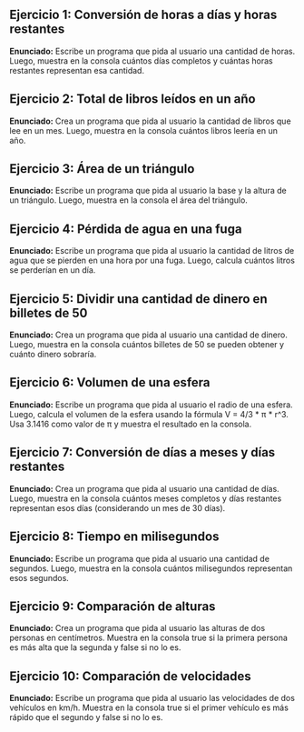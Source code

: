 ## Ejercicio 1: Conversión de horas a días y horas restantes

**Enunciado:**
Escribe un programa que pida al usuario una cantidad de horas. Luego, muestra en la consola cuántos días completos y cuántas horas restantes representan esa cantidad.


## Ejercicio 2: Total de libros leídos en un año

**Enunciado:**
Crea un programa que pida al usuario la cantidad de libros que lee en un mes. Luego, muestra en la consola cuántos libros leería en un año.


## Ejercicio 3: Área de un triángulo

**Enunciado:**
Escribe un programa que pida al usuario la base y la altura de un triángulo. Luego, muestra en la consola el área del triángulo.


## Ejercicio 4: Pérdida de agua en una fuga

**Enunciado:**
Escribe un programa que pida al usuario la cantidad de litros de agua que se pierden en una hora por una fuga. Luego, calcula cuántos litros se perderían en un día.


## Ejercicio 5: Dividir una cantidad de dinero en billetes de 50

**Enunciado:**
Crea un programa que pida al usuario una cantidad de dinero. Luego, muestra en la consola cuántos billetes de 50 se pueden obtener y cuánto dinero sobraría.


## Ejercicio 6: Volumen de una esfera

**Enunciado:**
Escribe un programa que pida al usuario el radio de una esfera. Luego, calcula el volumen de la esfera usando la fórmula V = 4/3 * π * r^3. Usa 3.1416 como valor de π y muestra el resultado en la consola.


## Ejercicio 7: Conversión de días a meses y días restantes

**Enunciado:**
Crea un programa que pida al usuario una cantidad de días. Luego, muestra en la consola cuántos meses completos y días restantes representan esos días (considerando un mes de 30 días).


## Ejercicio 8: Tiempo en milisegundos

**Enunciado:**
Escribe un programa que pida al usuario una cantidad de segundos. Luego, muestra en la consola cuántos milisegundos representan esos segundos.



## Ejercicio 9: Comparación de alturas

**Enunciado:**
Crea un programa que pida al usuario las alturas de dos personas en centímetros. Muestra en la consola true si la primera persona es más alta que la segunda y false si no lo es.



## Ejercicio 10: Comparación de velocidades

**Enunciado:**
Escribe un programa que pida al usuario las velocidades de dos vehículos en km/h. Muestra en la consola true si el primer vehículo es más rápido que el segundo y false si no lo es.


